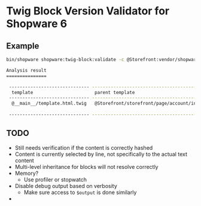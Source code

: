 # Twig Block Version Validator for Shopware 6

## Example

```bash
bin/shopware shopware:twig-block:validate -c @Storefront:vendor/shopware/storefront/Resources/views -c tests/res/ -r 6.7

Analysis result
===============

 ------------------------------ ----------------------------------------------------- --------------------------- ------------------------------------------------------------------ --------- ---------- 
  template                       parent template                                       block                       hash                                                               version   mismatch  
 ------------------------------ ----------------------------------------------------- --------------------------- ------------------------------------------------------------------ --------- ---------- 
  @__main__/template.html.twig   @Storefront/storefront/page/account/index.html.twig   page_account_main_content   c46e2748def26f1ff33af5eb04a9732fe2c2824f6fdf0aa98c94104b6afee48d   v6.6.0    [x]       
                                                                                                                   ee173de4df62556b65c720ab394292fbcd8d4afaf6724885ba70c651ef5c57d0   6.7                 
 ------------------------------ ----------------------------------------------------- --------------------------- ------------------------------------------------------------------ --------- ---------- 

```

## TODO

- Still needs verification if the content is correctly hashed
- Content is currently selected by line, not specifically to the actual text content
- Multi-level inheritance for blocks will not resolve correctly
- Memory?
  - Use profiler or stopwatch
- Disable debug output based on verbosity
  - Make sure access to `$output` is done similarly
- 
